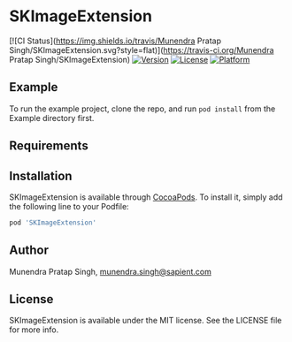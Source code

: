 # SKImageExtension

[![CI Status](https://img.shields.io/travis/Munendra Pratap Singh/SKImageExtension.svg?style=flat)](https://travis-ci.org/Munendra Pratap Singh/SKImageExtension)
[![Version](https://img.shields.io/cocoapods/v/SKImageExtension.svg?style=flat)](https://cocoapods.org/pods/SKImageExtension)
[![License](https://img.shields.io/cocoapods/l/SKImageExtension.svg?style=flat)](https://cocoapods.org/pods/SKImageExtension)
[![Platform](https://img.shields.io/cocoapods/p/SKImageExtension.svg?style=flat)](https://cocoapods.org/pods/SKImageExtension)

## Example

To run the example project, clone the repo, and run `pod install` from the Example directory first.

## Requirements

## Installation

SKImageExtension is available through [CocoaPods](https://cocoapods.org). To install
it, simply add the following line to your Podfile:

```ruby
pod 'SKImageExtension'
```

## Author

Munendra Pratap Singh, munendra.singh@sapient.com

## License

SKImageExtension is available under the MIT license. See the LICENSE file for more info.
